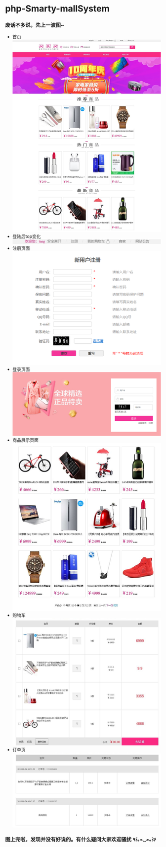 # php-Smarty-mallSystem
### 废话不多说，先上一波图~
- 首页
![首页](https://github.com/BigJJing/php-Smarty-mallSystem/blob/master/gitDisplay/%E9%A6%96%E9%A1%B5.png)
- 登陆后top变化
![登陆后top变化](https://github.com/BigJJing/php-Smarty-mallSystem/blob/master/gitDisplay/%E7%99%BB%E9%99%86%E5%90%8E.png)
- 注册页面
![注册页面](https://github.com/BigJJing/php-Smarty-mallSystem/blob/master/gitDisplay/%E6%B3%A8%E5%86%8C.png)
- 登录页面
![登录页面](https://github.com/BigJJing/php-Smarty-mallSystem/blob/master/gitDisplay/%E7%99%BB%E5%BD%95.png)
- 商品展示页面
![商品展示页面](https://github.com/BigJJing/php-Smarty-mallSystem/blob/master/gitDisplay/%E6%9C%80%E6%96%B0%E5%95%86%E5%93%81.png)
- 购物车
![购物车](https://github.com/BigJJing/php-Smarty-mallSystem/blob/master/gitDisplay/%E6%88%91%E7%9A%84%E8%B4%AD%E7%89%A9%E8%BD%A6.png)
- 订单页
![订单页](https://github.com/BigJJing/php-Smarty-mallSystem/blob/master/gitDisplay/%E8%AE%A2%E5%8D%95.png)

### 图上完啦，发现并没有好说的。有什么疑问大家欢迎骚扰 ٩꒰｡•◡•｡꒱۶
